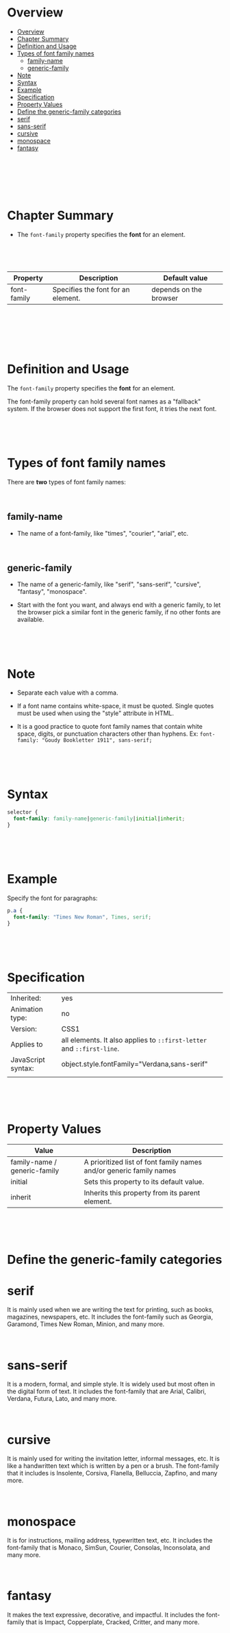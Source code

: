 # Overview

- [Overview](#overview)
- [Chapter Summary](#chapter-summary)
- [Definition and Usage](#definition-and-usage)
- [Types of font family names](#types-of-font-family-names)
  - [family-name](#family-name)
  - [generic-family](#generic-family)
- [Note](#note)
- [Syntax](#syntax)
- [Example](#example)
- [Specification](#specification)
- [Property Values](#property-values)
- [Define the generic-family categories](#define-the-generic-family-categories)
- [serif](#serif)
- [sans-serif](#sans-serif)
- [cursive](#cursive)
- [monospace](#monospace)
- [fantasy](#fantasy)

&nbsp;

&nbsp;

&nbsp;

# Chapter Summary

- The `font-family` property specifies the **font** for an element.

&nbsp;

&nbsp;

| Property    | Description                        | Default value          |
| ----------- | ---------------------------------- | ---------------------- |
| font-family | Specifies the font for an element. | depends on the browser |

&nbsp;

&nbsp;

&nbsp;

# Definition and Usage

The `font-family` property specifies the **font** for an element.

The font-family property can hold several font names as a "fallback" system. If the browser does not support the first font, it tries the next font.

&nbsp;

&nbsp;

# Types of font family names

There are **two** types of font family names:

&nbsp;

## family-name

- The name of a font-family, like "times", "courier", "arial", etc.

&nbsp;

## generic-family

- The name of a generic-family, like "serif", "sans-serif", "cursive", "fantasy", "monospace".

- Start with the font you want, and always end with a generic family, to let the browser pick a similar font in the generic family, if no other fonts are available.

&nbsp;

&nbsp;

# Note

- Separate each value with a comma.

- If a font name contains white-space, it must be quoted. Single quotes must be used when using the "style" attribute in HTML.

- It is a good practice to quote font family names that contain white space, digits, or punctuation characters other than hyphens. Ex:
  `font-family: "Goudy Bookletter 1911", sans-serif;
`

&nbsp;

&nbsp;

# Syntax

```css
selector {
  font-family: family-name|generic-family|initial|inherit;
}
```

&nbsp;

&nbsp;

# Example

Specify the font for paragraphs:

```css
p.a {
  font-family: "Times New Roman", Times, serif;
}
```

&nbsp;

&nbsp;

# Specification

|                    |                                                                       |
| ------------------ | --------------------------------------------------------------------- |
| Inherited:         | yes                                                                   |
| Animation type:    | no                                                                    |
| Version:           | CSS1                                                                  |
| Applies to         | all elements. It also applies to `::first-letter` and `::first-line`. |
| JavaScript syntax: | object.style.fontFamily="Verdana,sans-serif"                          |
|                    |                                                                       |

&nbsp;

&nbsp;

# Property Values

| Value                        | Description                                                         |
| ---------------------------- | ------------------------------------------------------------------- |
| family-name / generic-family | A prioritized list of font family names and/or generic family names |
| initial                      | Sets this property to its default value.                            |
| inherit                      | Inherits this property from its parent element.                     |

&nbsp;

&nbsp;

# Define the generic-family categories

# serif

It is mainly used when we are writing the text for printing, such as books, magazines, newspapers, etc. It includes the font-family such as Georgia, Garamond, Times New Roman, Minion, and many more.

&nbsp;

# sans-serif

It is a modern, formal, and simple style. It is widely used but most often in the digital form of text. It includes the font-family that are Arial, Calibri, Verdana, Futura, Lato, and many more.

&nbsp;

# cursive

It is mainly used for writing the invitation letter, informal messages, etc. It is like a handwritten text which is written by a pen or a brush. The font-family that it includes is Insolente, Corsiva, Flanella, Belluccia, Zapfino, and many more.

&nbsp;

# monospace

It is for instructions, mailing address, typewritten text, etc. It includes the font-family that is Monaco, SimSun, Courier, Consolas, Inconsolata, and many more.

&nbsp;

# fantasy

It makes the text expressive, decorative, and impactful. It includes the font-family that is Impact, Copperplate, Cracked, Critter, and many more.
